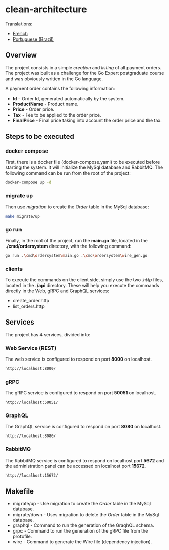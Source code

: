 # clean-architecture

Translations:

* [French](README_fr.md)
* [Portuguese (Brazil)](README_pt_br.md)

## Overview

The project consists in a simple _creation_ and _listing_ of all payment orders. The project was built as a challenge for the Go Expert postgraduate course and was obviously written in the Go language.

A payment order contains the following information:
* **Id** - Order Id, generated automatically by the system.
* **ProductName** - Product name.
* **Price** - Order price.
* **Tax** - Fee to be applied to the order price.
* **FinalPrice** - Final price taking into account the order price and the tax.

## Steps to be executed

### docker compose
First, there is a docker file (docker-compose.yaml) to be executed before starting the system. It will initialize the MySql database and RabbitMQ. The following command can be run from the root of the project:
```bash
docker-compose up -d
```

### migrate up
Then use _migration_ to create the _Order_ table in the MySql database:

```bash
make migrate/up
```

### go run
Finally, in the root of the project, run the **main.go** file, located in the **./cmd/ordersystem** directory, with the following command:

```bash
go run .\cmd\ordersystem\main.go .\cmd\ordersystem\wire_gen.go
```

### clients
To execute the commands on the client side, simply use the two _.http_ files, located in the **./api** directory. These will help you execute the commands directly in the Web, gRPC and GraphQL services:
* create_order.http
* list_orders.http

## Services

The project has 4 services, divided into:

### Web Service (REST)

The web service is configured to respond on port **8000** on localhost.
```bash
http://localhost:8000/
```

### gRPC

The gRPC service is configured to respond on port **50051** on localhost.
```bash
http://localhost:50051/
```

### GraphQL

The GraphQL service is configured to respond on port **8080** on localhost.
```bash
http://localhost:8080/
```

### RabbitMQ

The RabbitMQ service is configured to respond on localhost port **5672** and the administration panel can be accessed on localhost port **15672**.
```bash
http://localhost:15672/
```

## Makefile

* migrate/up - Use migration to create the _Order_ table in the MySql database.
* migrate/down - Uses migration to delete the _Order_ table in the MySql database.
* graphql - Command to run the generation of the GraqhQL schema.
* grpc - Command to run the generation of the gRPC file from the protofile.
* wire - Command to generate the Wire file (dependency injection).
